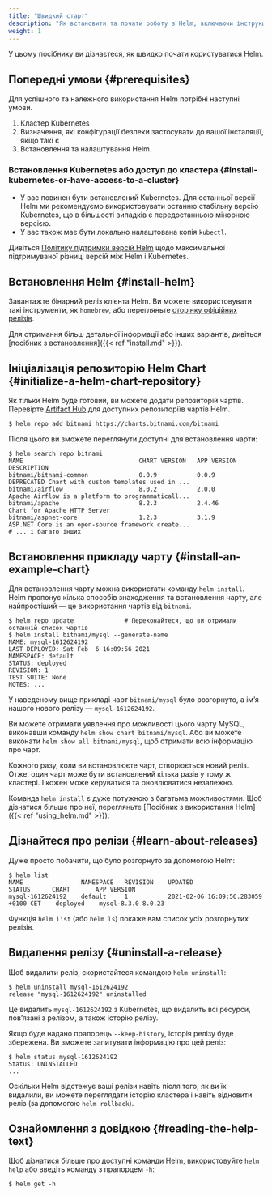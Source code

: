 ```yaml
---
title: "Швидкий старт"
description: "Як встановити та почати роботу з Helm, включаючи інструкції для дистрибутивів, поширені запитання та втулки."
weight: 1
---
```


У цьому посібнику ви дізнаєтеся, як швидко почати користуватися Helm.

## Попередні умови {#prerequisites}

Для успішного та належного використання Helm потрібні наступні умови.

1. Кластер Kubernetes
2. Визначення, які конфігурації безпеки застосувати до вашої інсталяції, якщо такі є
3. Встановлення та налаштування Helm.

### Встановлення Kubernetes або доступ до кластера {#install-kubernetes-or-have-access-to-a-cluster}

- У вас повинен бути встановлений Kubernetes. Для останньої версії Helm ми рекомендуємо використовувати останню стабільну версію Kubernetes, що в більшості випадків є передостанньою мінорною версією.
- У вас також має бути локально налаштована копія `kubectl`.

Дивіться [Політику підтримки версій Helm](/docs/topics/version_skew/) щодо максимальної підтримуваної різниці версій між Helm і Kubernetes.

## Встановлення Helm {#install-helm}

Завантажте бінарний реліз клієнта Helm. Ви можете використовувати такі інструменти, як `homebrew`, або перегляньте [сторінку офіційних релізів](https://github.com/helm/helm/releases).

Для отримання більш детальної інформації або інших варіантів, дивіться [посібник з встановлення]({{< ref "install.md" >}}).

## Ініціалізація репозиторію Helm Chart {#initialize-a-helm-chart-repository}

Як тільки Helm буде готовий, ви можете додати репозиторій чартів. Перевірте [Artifact Hub](https://artifacthub.io/packages/search?kind=0) для доступних репозиторіїв чартів Helm.

```console
$ helm repo add bitnami https://charts.bitnami.com/bitnami
```

Після цього ви зможете переглянути доступні для встановлення чарти:

```console
$ helm search repo bitnami
NAME                             	CHART VERSION	APP VERSION  	DESCRIPTION
bitnami/bitnami-common           	0.0.9        	0.0.9        	DEPRECATED Chart with custom templates used in ...
bitnami/airflow                  	8.0.2        	2.0.0        	Apache Airflow is a platform to programmaticall...
bitnami/apache                   	8.2.3        	2.4.46       	Chart for Apache HTTP Server
bitnami/aspnet-core              	1.2.3        	3.1.9        	ASP.NET Core is an open-source framework create...
# ... і багато інших
```

## Встановлення прикладу чарту {#install-an-example-chart}

Для встановлення чарту можна використати команду `helm install`. Helm пропонує кілька способів знаходження та встановлення чарту, але найпростіший — це використання чартів від `bitnami`.

```console
$ helm repo update              # Переконайтеся, що ви отримали останній список чартів
$ helm install bitnami/mysql --generate-name
NAME: mysql-1612624192
LAST DEPLOYED: Sat Feb  6 16:09:56 2021
NAMESPACE: default
STATUS: deployed
REVISION: 1
TEST SUITE: None
NOTES: ...
```

У наведеному вище прикладі чарт `bitnami/mysql` було розгорнуто, а імʼя нашого нового релізу — `mysql-1612624192`.

Ви можете отримати уявлення про можливості цього чарту MySQL, виконавши команду `helm show chart bitnami/mysql`. Або ви можете виконати `helm show all bitnami/mysql`, щоб отримати всю інформацію про чарт.

Кожного разу, коли ви встановлюєте чарт, створюється новий реліз. Отже, один чарт може бути встановлений кілька разів у тому ж кластері. І кожен може керуватися та оновлюватися незалежно.

Команда `helm install` є дуже потужною з багатьма можливостями. Щоб дізнатися більше про неї, перегляньте
[Посібник з використання Helm]({{< ref "using_helm.md" >}}).

## Дізнайтеся про релізи {#learn-about-releases}

Дуже просто побачити, що було розгорнуто за допомогою Helm:

```console
$ helm list
NAME            	NAMESPACE	REVISION	UPDATED                             	STATUS  	CHART      	APP VERSION
mysql-1612624192	default  	1       	2021-02-06 16:09:56.283059 +0100 CET	deployed	mysql-8.3.0	8.0.23
```

Функція `helm list` (або `helm ls`) покаже вам список усіх розгорнутих релізів.

## Видалення релізу {#uninstall-a-release}

Щоб видалити реліз, скористайтеся командою `helm uninstall`:

```console
$ helm uninstall mysql-1612624192
release "mysql-1612624192" uninstalled
```

Це видалить `mysql-1612624192` з Kubernetes, що видалить всі ресурси, повʼязані з релізом, а також історію релізу.

Якщо буде надано прапорець `--keep-history`, історія релізу буде збережена. Ви зможете запитувати інформацію про цей реліз:

```console
$ helm status mysql-1612624192
Status: UNINSTALLED
...
```

Оскільки Helm відстежує ваші релізи навіть після того, як ви їх видалили, ви можете переглядати історію кластера і навіть відновити реліз (за допомогою `helm rollback`).

## Ознайомлення з довідкою {#reading-the-help-text}

Щоб дізнатися більше про доступні команди Helm, використовуйте `helm help` або введіть команду з прапорцем `-h`:

```console
$ helm get -h
```
